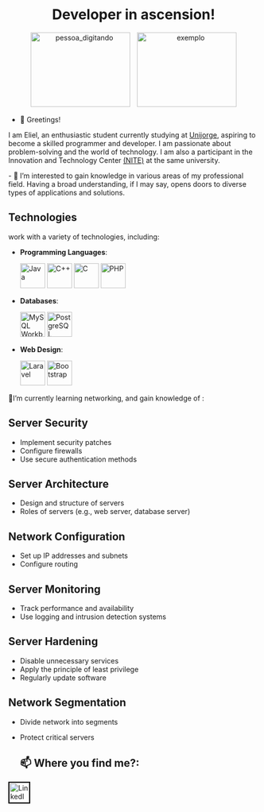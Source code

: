 <h1 align = "center">Developer in ascension!</h1>
<div align="center" >
  
  
<img src="https://media.giphy.com/media/f3iwJFOVOwuy7K6FFw/giphy.gif" alt="pessoa_digitando"  width="200" height="150" style="margin-right: 10px;" >

<img src="https://media1.giphy.com/media/v1.Y2lkPTc5MGI3NjExNHIxNTBzOXp1dXIwamZjeTFzbXQ0bjEydXhtajk5NHh0aW8xMTI3cCZlcD12MV9pbnRlcm5hbF9naWZfYnlfaWQmY3Q9Zw/VX7yEoXAFf8as/giphy.webp" alt="exemplo" width="200" height="150">
</div>

- 👋 Greetings!

<p>I am Eliel, an enthusiastic student currently studying at <a href="https://www.unijorge.edu.br/#slide0">Unijorge</a>, aspiring to become a skilled programmer and developer. I am passionate about problem-solving and the world of technology. I am also a participant in the Innovation and Technology Center <a href="https://www.instagram.com/nite.uj/">(NITE)</a> at the same university.</p>
<p>- 👀 I’m interested to gain knowledge in various areas of my professional field. Having a broad understanding, if I may say, opens doors to diverse types of applications and solutions.</p>


## Technologies

work with a variety of technologies, including:

- **Programming Languages**:

  <img src="https://cdn.icon-icons.com/icons2/2415/PNG/512/java_original_wordmark_logo_icon_146459.png" alt="Java" width="50" />
  <img src="https://cdn-icons-png.flaticon.com/512/6132/6132222.png" alt="C++" width="50" /> 
  <img src="https://upload.wikimedia.org/wikipedia/commons/thumb/1/18/C_Programming_Language.svg/1280px-C_Programming_Language.svg.png" alt="C" width="50" /> 
  <img src="https://upload.wikimedia.org/wikipedia/commons/thumb/2/27/PHP-logo.svg/800px-PHP-logo.svg.png" alt="PHP" width="50" /> 

- **Databases**:
  
  <img src="https://static-00.iconduck.com/assets.00/mysqlworkbench-icon-1024x1014-nnvsz83e.png" alt="MySQL Workbench" width="50" /> 
  <img src="https://upload.wikimedia.org/wikipedia/commons/thumb/2/29/Postgresql_elephant.svg/1280px-Postgresql_elephant.svg.png" alt="PostgreSQL" width="50" /> 

- **Web Design**:
  
  <img src="https://encrypted-tbn0.gstatic.com/images?q=tbn:ANd9GcTt4hgAj2QByaNVhFdb3OYDtsidv54ynE0QOw&s" alt="Laravel" width="50" /> 
  <img src="https://upload.wikimedia.org/wikipedia/commons/thumb/b/b2/Bootstrap_logo.svg/1280px-Bootstrap_logo.svg.png" alt="Bootstrap" width="50" /> 

<p>🌱I’m currently learning networking, and gain knowledge of :
  
## Server Security
- Implement security patches
- Configure firewalls
- Use secure authentication methods

## Server Architecture
- Design and structure of servers
- Roles of servers (e.g., web server, database server)

## Network Configuration
- Set up IP addresses and subnets
- Configure routing

## Server Monitoring
- Track performance and availability
- Use logging and intrusion detection systems

## Server Hardening
- Disable unnecessary services
- Apply the principle of least privilege
- Regularly update software

## Network Segmentation
- Divide network into segments
- Protect critical servers
  </p>

  ## 📫 Where you find me?:
  
[<img src="https://cdn-icons-png.flaticon.com/512/174/174857.png" alt="LinkedIn" width="40" style="border: 2px solid black;"/>](https://www.linkedin.com/in/eliel-felipe-86a8651b5/)

<!---
ElielFell/ElielFell is a ✨ special ✨ repository because its `README.md` (this file) appears on your GitHub profile.
You can click the Preview link to take a look at your changes.
--->
